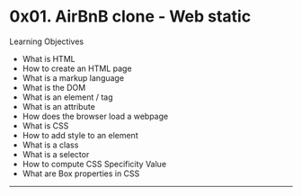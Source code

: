# 0x01. AirBnB clone - Web static

Learning Objectives
- What is HTML
- How to create an HTML page
-  What is a markup language
- What is the DOM
- What is an element / tag
- What is an attribute
- How does the browser load a webpage
- What is CSS
- How to add style to an element
- What is a class
- What is a selector
- How to compute CSS Specificity Value
- What are Box properties in CSS

-------------------


